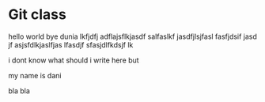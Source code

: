 # Git class

hello world
bye dunia lkfjdfj adflajsflkjasdf salfaslkf jasdfjlsjfasl fasfjdsif jasd jf asjsfdlkjaslfjas lfasdjf sfasjdlfkdsjf lk 

i dont know what should i write here but 

my name is dani

bla bla
